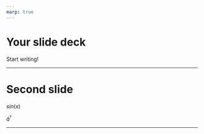 ```yaml
---
marp: true
---
```


# Your slide deck

Start writing!

---

# Second slide

$sin(x)$

$\hat{a}^{\dagger}$

---
